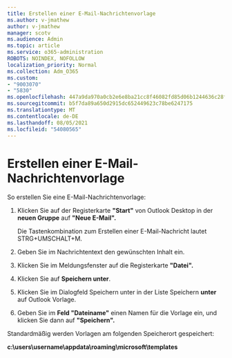 ```yaml
---
title: Erstellen einer E-Mail-Nachrichtenvorlage
ms.author: v-jmathew
author: v-jmathew
manager: scotv
ms.audience: Admin
ms.topic: article
ms.service: o365-administration
ROBOTS: NOINDEX, NOFOLLOW
localization_priority: Normal
ms.collection: Adm_O365
ms.custom:
- "9003070"
- "5830"
ms.openlocfilehash: 447a9da970a0cb2e6e8ba21cc8f46082fd85d06b1244636c28fdebc2d911531d
ms.sourcegitcommit: b5f7da89a650d2915dc652449623c78be6247175
ms.translationtype: MT
ms.contentlocale: de-DE
ms.lasthandoff: 08/05/2021
ms.locfileid: "54080565"
---
```

# <a name="create-an-email-message-template"></a>Erstellen einer E-Mail-Nachrichtenvorlage

So erstellen Sie eine E-Mail-Nachrichtenvorlage:

1. Klicken Sie auf der Registerkarte **"Start"** von Outlook Desktop in der **neuen Gruppe** auf **"Neue E-Mail".**

    Die Tastenkombination zum Erstellen einer E-Mail-Nachricht lautet STRG+UMSCHALT+M.

2. Geben Sie im Nachrichtentext den gewünschten Inhalt ein.
3. Klicken Sie im Meldungsfenster auf die Registerkarte **"Datei".**
4. Klicken Sie auf **Speichern unter**.
5. Klicken  Sie im Dialogfeld Speichern unter in der Liste Speichern **unter** auf Outlook Vorlage. 
6. Geben Sie im **Feld "Dateiname"** einen Namen für die Vorlage ein, und klicken Sie dann auf **"Speichern".**

Standardmäßig werden Vorlagen am folgenden Speicherort gespeichert:

**c:\users\username\appdata\roaming\microsoft\templates**
